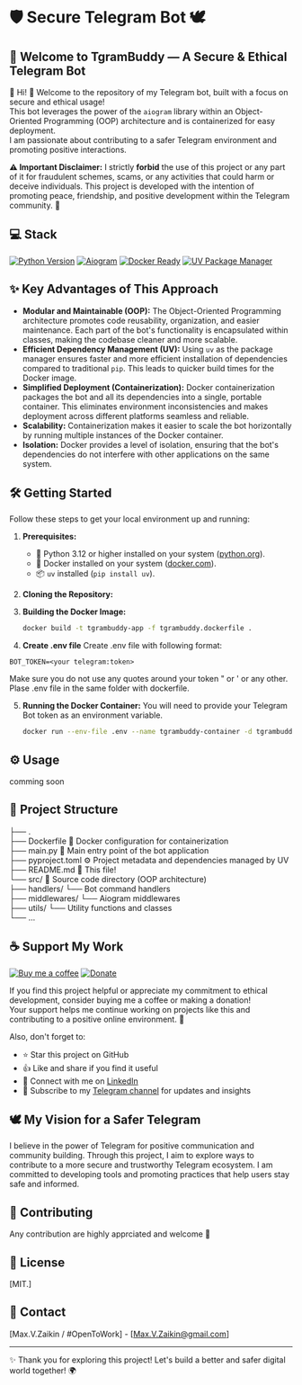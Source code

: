 # 🛡️ Secure Telegram Bot 🕊️

## 🤖 Welcome to TgramBuddy — A Secure & Ethical Telegram Bot

👋 Hi! 👋 Welcome to the repository of my Telegram bot, built with a focus on secure and ethical usage!  
This bot leverages the power of the `aiogram` library within an Object-Oriented Programming (OOP) architecture and is containerized for easy deployment.  
I am passionate about contributing to a safer Telegram environment and promoting positive interactions.

**⚠️ Important Disclaimer:** I strictly **forbid** the use of this project or any part of it for fraudulent schemes, scams, or any activities that could harm or deceive individuals. This project is developed with the intention of promoting peace, friendship, and positive development within the Telegram community. 🚫

## 💻 Stack
[![Python Version](https://img.shields.io/badge/Python-3.12-blue.svg?logo=python&logoColor=white)](https://www.python.org/)
[![Aiogram](https://img.shields.io/badge/Aiogram-3.x-brightgreen.svg?logo=telegram&logoColor=white)](https://aiogram.dev/)
[![Docker Ready](https://img.shields.io/badge/Docker-Ready-blue.svg?logo=docker&logoColor=white)](https://www.docker.com/)
[![UV Package Manager](https://img.shields.io/badge/PackageManager-UV-purple.svg)](https://pypi.org/project/uv/)

## ✨ Key Advantages of This Approach

* **Modular and Maintainable (OOP):** The Object-Oriented Programming architecture promotes code reusability, organization, and easier maintenance. Each part of the bot's functionality is encapsulated within classes, making the codebase cleaner and more scalable.
* **Efficient Dependency Management (UV):** Using `uv` as the package manager ensures faster and more efficient installation of dependencies compared to traditional `pip`. This leads to quicker build times for the Docker image.
* **Simplified Deployment (Containerization):** Docker containerization packages the bot and all its dependencies into a single, portable container. This eliminates environment inconsistencies and makes deployment across different platforms seamless and reliable.
* **Scalability:** Containerization makes it easier to scale the bot horizontally by running multiple instances of the Docker container.
* **Isolation:** Docker provides a level of isolation, ensuring that the bot's dependencies do not interfere with other applications on the same system.

## 🛠️ Getting Started

Follow these steps to get your local environment up and running:

1.  **Prerequisites:**
    * 🐍 Python 3.12 or higher installed on your system ([python.org](https://www.python.org/downloads/)).
    * 🐳 Docker installed on your system ([docker.com](https://www.docker.com/get-started)).
    * 📦 `uv` installed (`pip install uv`).

2.  **Cloning the Repository:**
   
3.  **Building the Docker Image:**
    ```bash
    docker build -t tgrambuddy-app -f tgrambuddy.dockerfile . 
    ```
   
4.  **Create .env file**
   Create .env file with following format:
   ```
   BOT_TOKEN=<your telegram:token>
   ```
   Make sure you do not use any quotes around your token  " or ' or any other.
   Plase .env file in the same folder with dockerfile.

5.  **Running the Docker Container:**
    You will need to provide your Telegram Bot token as an environment variable.
    ```bash
    docker run --env-file .env --name tgrambuddy-container -d tgrambuddy-app
    ```
    

## ⚙️ Usage

comming soon

## 📄 Project Structure  
├── .  
├── Dockerfile          🐳 Docker configuration for containerization  
├── main.py             🚀 Main entry point of the bot application  
├── pyproject.toml      ⚙️ Project metadata and dependencies managed by UV  
├── README.md           📖 This file!  
└── src/                📂 Source code directory (OOP architecture)  
├── handlers/       └── Bot command handlers  
├── middlewares/    └── Aiogram middlewares  
├── utils/          └── Utility functions and classes  
└── ...

## ☕ Support My Work

[![Buy me a coffee](https://img.shields.io/badge/Buy%20me%20a%20coffee-yellow?logo=kofi)](https://buymeacoffee.com/max.v.zaikin)
[![Donate](https://img.shields.io/badge/Donate-orange?logo=paypal)](coming-up)

If you find this project helpful or appreciate my commitment to ethical development, consider buying me a coffee or making a donation!  
Your support helps me continue working on projects like this and contributing to a positive online environment. 🙏

Also, don't forget to:

- ⭐ Star this project on GitHub  
- 👍 Like and share if you find it useful  
- 👔 Connect with me on [LinkedIn](https://www.linkedin.com/in/maxzaikin)  
- 📢 Subscribe to my [Telegram channel](https://t.me/makszaikin) for updates and insights

## 🕊️ My Vision for a Safer Telegram

I believe in the power of Telegram for positive communication and community building. Through this project, I aim to explore ways to contribute to a more secure and trustworthy Telegram ecosystem. I am committed to developing tools and promoting practices that help users stay safe and informed.

## 🤝 Contributing

Any contribution are highly apprciated and welcome 👋

## 📜 License

[MIT.]

## 📧 Contact

[Max.V.Zaikin / #OpenToWork] - [Max.V.Zaikin@gmail.com]

---

✨ Thank you for exploring this project! Let's build a better and safer digital world together! 🌍